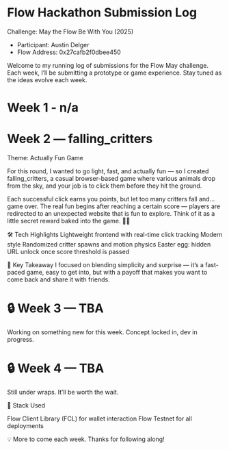 # Flow Hackathon Submission Log
Challenge: May the Flow Be With You (2025)

- Participant: Austin Delger
- Flow Address: 0x27cafb2f0dbee450

Welcome to my running log of submissions for the Flow May challenge. Each week, I’ll be submitting a prototype or game experience. Stay tuned as the ideas evolve each week.

# Week 1 - n/a



# Week 2 — falling_critters
Theme: Actually Fun Game

For this round, I wanted to go light, fast, and actually fun — so I created falling_critters, a casual browser-based game where various animals drop from the sky, and your job is to click them before they hit the ground.

Each successful click earns you points, but let too many critters fall and... game over. The real fun begins after reaching a certain score — players are redirected to an unexpected website that is fun to explore. Think of it as a little secret reward baked into the game. 🎁🌐

🛠 Tech Highlights
Lightweight frontend with real-time click tracking
Modern style
Randomized critter spawns and motion physics
Easter egg: hidden URL unlock once score threshold is passed

🎯 Key Takeaway
I focused on blending simplicity and surprise — it’s a fast-paced game, easy to get into, but with a payoff that makes you want to come back and share it with friends.



# 🔒 Week 3 — TBA
Working on something new for this week. Concept locked in, dev in progress.



# 🔒 Week 4 — TBA
Still under wraps. It’ll be worth the wait.

🧰 Stack Used

Flow Client Library (FCL) for wallet interaction
Flow Testnet for all deployments

💡 More to come each week. Thanks for following along!